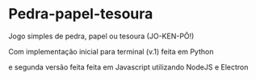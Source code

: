 # Pedra-papel-tesoura


Jogo simples de pedra, papel ou tesoura (JO-KEN-PÔ!)

Com implementação inicial para terminal (v.1) feita em Python

e segunda versão feita feita em Javascript utilizando NodeJS e Electron

